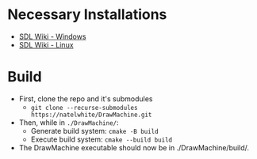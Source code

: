 # Necessary Installations
- [SDL Wiki - Windows](https://wiki.libsdl.org/SDL3/README-windows)
- [SDL Wiki - Linux](https://wiki.libsdl.org/SDL3/README-linux)
# Build
- First, clone the repo and it's submodules
	- `git clone --recurse-submodules https://natelwhite/DrawMachine.git`
- Then, while in `./DrawMachine/`:
	- Generate build system: `cmake -B build`
	- Execute build system: `cmake --build build`
- The DrawMachine executable should now be in ./DrawMachine/build/.

